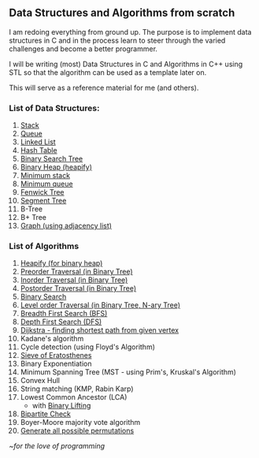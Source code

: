 ## Data Structures and Algorithms from scratch

I am redoing everything from ground up. The purpose is to implement data structures in C and in the process learn to steer through the varied challenges and become a better programmer.

I will be writing (most) Data Structures in C and Algorithms in C++ using STL so that the algorithm can be used as a template later on.

This will serve as a reference material for me (and others).

### List of Data Structures:

1. [Stack](./DataStructures/stack.c)</br>
2. [Queue](./DataStructures/queue.c)</br>
3. [Linked List](./DataStructures/linkedList.c)</br>
4. [Hash Table](./DataStructures/hashtable.c)</br>
5. [Binary Search Tree](./DataStructures/bst.c)</br>
6. [Binary Heap (heapify)](./DataStructures/heap.c)</br>
7. [Minimum stack](./DataStructures/minStack.cpp)</br>
8. [Minimum queue](./DataStructures/minQueue.cpp)</br>
9. [Fenwick Tree](./DataStructures/fenwickTree.cpp)</br>
10. [Segment Tree](./DataStructures/segmentTree.cpp)</br>
11. B-Tree</br>
12. B+ Tree</br>
13. [Graph (using adjacency list)](./Algorithms/graphTraversals.cpp)</br>

### List of Algorithms</br>

1. [Heapify (for binary heap)](./DataStructures/heap.c)</br>
2. [Preorder Traversal (in Binary Tree)](./Algorithms/treeTraversals.cpp)</br>
3. [Inorder Traversal (in Binary Tree)](./Algorithms/treeTraversals.cpp)</br>
4. [Postorder Traversal (in Binary Tree)](./Algorithms/treeTraversals.cpp)</br>
5. [Binary Search](./Algorithms/binarySearch.cpp)</br>
6. [Level order Traversal (in Binary Tree, N-ary Tree)](./Algorithms/graphTraversals.cpp)</br>
7. [Breadth First Search (BFS)](./Algorithms/graphTraversals.cpp)</br>
8. [Depth First Search (DFS)](./Algorithms/graphTraversals.cpp)</br>
9. [Dijkstra - finding shortest path from given vertex](./Algorithms/dijkstras.cpp)</br>
10. Kadane's algorithm</br>
11. Cycle detection (using Floyd's Algorithm)</br>
12. [Sieve of Eratosthenes](./Algorithms/sieve.c)</br>
13. Binary Exponentiation</br>
14. Minimum Spanning Tree (MST - using Prim's, Kruskal's Algorithm)</br>
15. Convex Hull</br>
16. String matching (KMP, Rabin Karp)</br>
17. Lowest Common Ancestor (LCA)</br>
	- with [Binary Lifting](./Algorithms/Binary_Lifting.cpp)
18. [Bipartite Check](./Algorithms/bipartite_check.cpp)</br>
19. Boyer-Moore majority vote algorithm</br>
20. [Generate all possible permutations](./Algorithms/generate_permutations.cpp)</br>

_~for the love of programming_</br>

